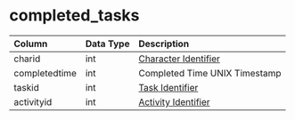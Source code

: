 # completed\_tasks

| Column | Data Type | Description |
| :--- | :--- | :--- |
| charid | int | [Character Identifier](../characters/character_data.md) |
| completedtime | int | Completed Time UNIX Timestamp |
| taskid | int | [Task Identifier](tasks.md) |
| activityid | int | [Activity Identifier](task_activities.md) |

